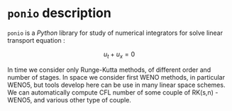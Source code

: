 # `ponio` description

`ponio` is a *Python* library for study of numerical integrators for solve linear transport equation :

$$
  u_t + u_x = 0
$$

In time we consider only Runge-Kutta methods, of different order and number of stages. In space we consider first WENO methods, in particular WENO5, but tools develop here can be use in many linear space schemes. We can automatically compute CFL number of some couple of RK(s,n) - WENO5, and various other type of couple.

